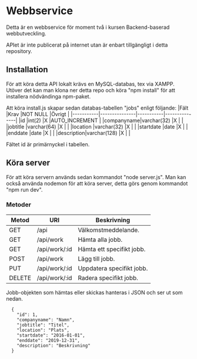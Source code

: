 # Webbservice

Detta är en webbservice för moment två i kursen Backend-baserad webbutveckling.

APIet är inte publicerat på internet utan är enbart tillgängligt i detta repository.

## Installation
För att köra detta API lokalt krävs en MySQL-databas, tex via XAMPP.
Utöver det kan man klona ner detta repo och köra "npm install" för att installera nödvändinga npm-paket.

Att köra install.js skapar sedan databas-tabellen "jobs" enligt följande:
|Fält       |Krav           |NOT NULL   |Övrigt         |
|-----------|---------------|-----------|---------------|
|id         |int(2)         |X          |AUTO_INCREMENT |
|companyname|varchar(32)    |X          |               |
|jobtitle   |varchar(64)    |X          |               |
|location   |varchar(32)    |X          |               |
|startdate  |date           |X          |               |
|enddate    |date           |X          |               |
|description|varchar(128)   |X          |               |

Fältet id är primärnyckel i tabellen.

## Köra server
För att köra servern används sedan kommandot "node server.js". Man kan också använda nodemon för att köra server, detta görs genom kommandot "npm run dev".

### Metoder
|Metod  |URI            |Beskrivning                |
|-------|---------------|---------------------------|
|GET    |/api           |Välkomstmeddelande.        |
|GET    |/api/work      |Hämta alla jobb.           |
|GET    |/api/work/:id  |Hämta ett specifikt jobb.  |
|POST   |/api/work      |Lägg till jobb.            |
|PUT    |/api/work/:id  |Uppdatera specifikt jobb.  |
|DELETE |/api/work/:id  |Radera specifikt jobb.     |

Jobb-objekten som hämtas eller skickas hanteras i JSON och ser ut som nedan.

```
  {
    "id": 1,
    "companyname": "Namn",
    "jobtitle": "Titel",
    "location": "Plats",
    "startdate": "2016-01-01",
    "enddate": "2019-12-31",
    "description": "Beskrivning"
  }
```
